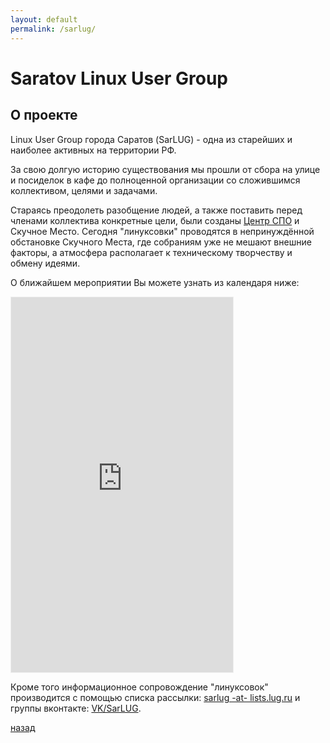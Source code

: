 ```yaml
---
layout: default
permalink: /sarlug/
---
```



# [](#header-1) Saratov Linux User Group


## О проекте

Linux User Group города Саратов (SarLUG) - одна из старейших и наиболее
активных на территории РФ.

За свою долгую историю существования мы прошли от сбора на улице и
посиделок в кафе до полноценной организации со сложившимся коллективом,
целями и задачами.

Стараясь преодолеть разобщение людей, а также поставить перед членами
коллектива конкретные цели, были созданы [Центр СПО](https://sarfsc.ru)
и Скучное Место. Сегодня "линуксовки" проводятся в непринуждённой
обстановке Скучного Места, где собраниям уже не мешают внешние
факторы, а атмосфера располагает к техническому творчеству и обмену
идеями.

О ближайшем мероприятии Вы можете узнать из календаря ниже:
<iframe
	src="https://calendar.yandex.ru/month?embed&layer_ids=6482174&tz_id=Europe/Saratov"
	width="355"
	height="600"
	frameborder="0"
	style="border: 1px solid #eee">
</iframe>

Кроме того информационное сопровождение "линуксовок" производится с
помощью списка рассылки:
[sarlug -at- lists.lug.ru](https://lists.lug.ru/mailman/listinfo/sarlug)
и группы вконтакте:
[VK/SarLUG](https://vk.com/sarlug).

[назад](../index)

